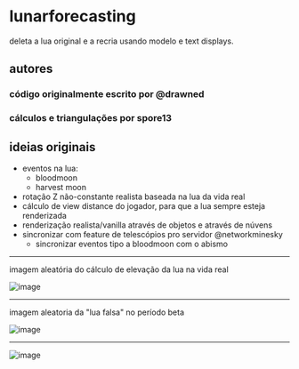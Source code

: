 # lunarforecasting
deleta a lua original e a recria usando modelo e text displays.

## autores
### código originalmente escrito por @drawned
### cálculos e triangulações por spore13

## ideias originais
- eventos na lua:
  - bloodmoon
  - harvest moon
- rotação Z não-constante realista baseada na lua da vida real
- cálculo de view distance do jogador, para que a lua sempre esteja renderizada
- renderização realista/vanilla através de objetos e através de núvens
- sincronizar com feature de telescópios pro servidor @networkminesky
  - sincronizar eventos tipo a bloodmoon com o abismo

----

imagem aleatória do cálculo de elevação da lua na vida real

![image](https://github.com/drawned/lunarforecasting/assets/63619780/9a9e2b88-7243-4a12-a9c8-f8baadb49a45)

----

imagem aleatoria da "lua falsa" no período beta

![image](https://github.com/drawned/lunarforecasting/assets/63619780/0fe5c5ac-d7cf-4633-b4d7-58ad0806654b)

----

![image](https://github.com/drawned/lunarforecasting/assets/63619780/45691abb-a6e2-474b-8883-7b6bda178ad3)

